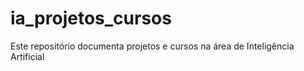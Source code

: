 # ia_projetos_cursos
Este repositório documenta projetos e cursos na área de Inteligência Artificial
